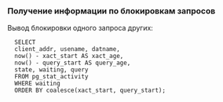 ### Получение информации по блокировкам запросов

Вывод блокировки одного запроса других:

      SELECT 
      client_addr, usename, datname,
      now() - xact_start AS xact_age,
      now() - query_start AS query_age,
      state, waiting, query
      FROM pg_stat_activity
      WHERE waiting
      ORDER BY coalesce(xact_start, query_start);
